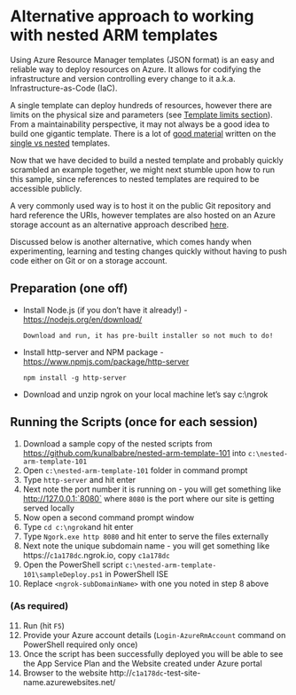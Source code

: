 # Alternative approach to working with nested ARM templates

Using Azure Resource Manager templates (JSON format) is an easy and reliable way to deploy resources on Azure. It allows for codifying the infrastructure and version controlling every change to it a.k.a. Infrastructure-as-Code (IaC).

A single template can deploy hundreds of resources, however there are limits on the physical size and parameters (see [Template limits section](https://docs.microsoft.com/en-us/azure/azure-subscription-service-limits)). From a maintainability perspective, it may not always be a good idea to build one gigantic template. There is a lot of [good material](http://download.microsoft.com/download/8/E/1/8E1DBEFA-CECE-4DC9-A813-93520A5D7CFE/World%20Class%20ARM%20Templates%20-%20Considerations%20and%20Proven%20Practices.pdf) written on the [single vs nested](https://docs.microsoft.com/en-us/azure/azure-resource-manager/resource-manager-template-best-practices#single-template-vs-nested-templates) templates.

Now that we have decided to build a nested template and probably quickly scrambled an example together, we might next stumble upon how to run this sample, since references to nested templates are required to be accessible publicly. 

A very commonly used way is to host it on the public Git repository and hard reference the URIs, however templates are also hosted on an Azure storage account as an alternative approach described [here](https://docs.microsoft.com/en-us/azure/vs-azure-tools-resource-groups-ci-in-vsts?toc=%2fazure%2fazure-resource-manager%2ftoc.json).


Discussed below is another alternative, which comes handy when experimenting, learning and testing changes quickly without having to push code either on Git or on a storage account.

## Preparation (one off)

- Install Node.js (if you don’t have it already!) - https://nodejs.org/en/download/
    
    ```Download and run, it has pre-built installer so not much to do!```

- Install http-server and NPM package - https://www.npmjs.com/package/http-server
    
    ```npm install -g http-server```

- Download and unzip ngrok on your local machine let’s say c:\ngrok
 
## Running the Scripts (once for each session)

1. Download a sample copy of the nested scripts from https://github.com/kunalbabre/nested-arm-template-101 into `c:\nested-arm-template-101`
2. Open `c:\nested-arm-template-101` folder in command prompt 
3. Type `http-server` and hit enter 
4. Next note the port number it is running on - you will get something like  http://127.0.0.1:`8080` where `8080` is the port where our site is getting served locally
5. Now open a second command prompt window 
6. Type `cd c:\ngrok`and hit enter 
7. Type `Ngork.exe http 8080` and hit enter to serve the files externally
8. Next note the unique subdomain name - you will get something like https://`c1a178dc`.ngrok.io, copy `c1a178dc`
9. Open the PowerShell script `c:\nested-arm-template-101\sampleDeploy.ps1` in PowerShell ISE
10. Replace `<ngrok-subDomainName>` with one you noted in step 8 above
### (As required)
11.	Run (hit `F5`)
12. Provide your Azure account details (`Login-AzureRmAccount` command on PowerShell required only once)
13. Once the script has been successfully deployed you will be able to see the App Service Plan and the Website created under Azure portal 
14. Browser to the website http://`c1a178dc`-test-site-name.azurewebsites.net/
